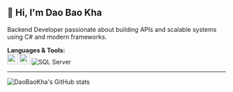## 👋 Hi, I'm Dao Bao Kha

Backend Developer passionate about building APIs and scalable systems using C# and modern frameworks.

**Languages & Tools:**  
<img src="https://raw.githubusercontent.com/marwin1991/profile-technology-icons/refs/heads/main/icons/c%23.png" height="24"/>
<img src="https://raw.githubusercontent.com/marwin1991/profile-technology-icons/refs/heads/main/icons/_net_core.png" height="24"/>
![SQL Server](https://img.shields.io/badge/SQL%20Server-CC2927?style=flat&logo=microsoft-sql-server&logoColor=white)

---

![DaoBaoKha's GitHub stats](https://github-readme-stats.vercel.app/api?username=DaoBaoKha&show_icons=true&theme=github_dark)
